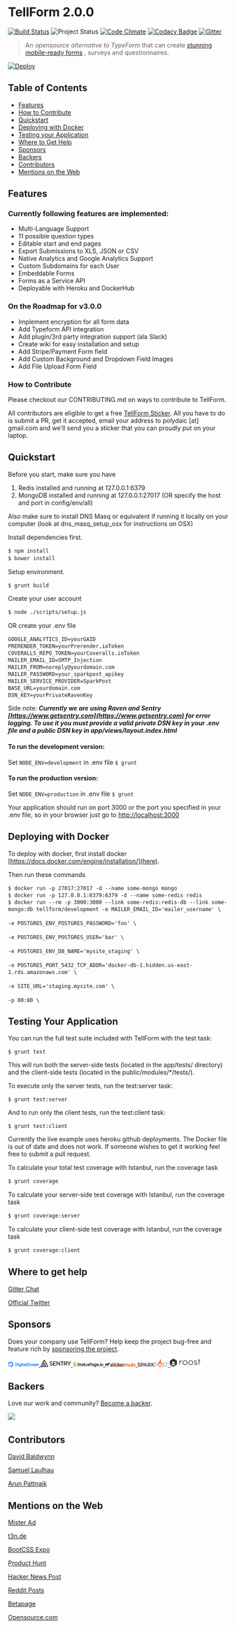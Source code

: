 TellForm 2.0.0
========

[![Build Status](https://travis-ci.org/whitef0x0/tellform.svg?branch=master)](https://travis-ci.org/whitef0x0/tellform)
![Project Status](https://img.shields.io/badge/status-2.0.0-green.svg)
[![Code Climate](https://codeclimate.com/github/whitef0x0/tellform/badges/gpa.svg)](https://codeclimate.com/github/whitef0x0/tellform)
[![Codacy Badge](https://api.codacy.com/project/badge/Grade/3491e86eb7194308b8fc80711d736ede)](https://www.codacy.com/app/david-baldwin/tellform?utm_source=github.com&amp;utm_medium=referral&amp;utm_content=whitef0x0/tellform&amp;utm_campaign=Badge_Grade)
[![Gitter](https://badges.gitter.im/whitef0x0/tellform.svg)](https://gitter.im/whitef0x0/tellform?utm_source=badge&utm_medium=badge&utm_campaign=pr-badge)

> An *opensource alternative to TypeForm* that can create [stunning mobile-ready forms](https://tellform.com/examples) , surveys and questionnaires.

[![Deploy](https://www.herokucdn.com/deploy/button.svg)](https://heroku.com/deploy?template=https://github.com/whitef0x0/tellform/tree/master)

## Table of Contents  

- [Features](#features)
- [How to Contribute](#how-to-contribute)
- [Quickstart](#quickstart)
- [Deploying with Docker](#deploying-with-docker)
- [Testing your Application](#testing-your-application)
- [Where to Get Help](#where-to-get-help)
- [Sponsors](#sponsors)
- [Backers](#backers)
- [Contributors](#contributors)
- [Mentions on the Web](#mentions-on-the-web)

## Features	

### Currently following features are implemented:

- Multi-Language Support
- 11 possible question types
- Editable start and end pages
- Export Submissions to XLS, JSON or CSV
- Native Analytics and Google Analytics Support
- Custom Subdomains for each User
- Embeddable Forms
- Forms as a Service API
- Deployable with Heroku and DockerHub

### On the Roadmap for v3.0.0
- Implement encryption for all form data
- Add Typeform API integration
- Add plugin/3rd party integration support (ala Slack)
- Create wiki for easy installation and setup
- Add Stripe/Payment Form field
- Add Custom Background and Dropdown Field Images
- Add File Upload Form Field

### How to Contribute

Please checkout our CONTRIBUTING.md on ways to contribute to TellForm.

All contributors are eligible to get a free [TellForm Sticker](https://www.stickermule.com/marketplace/15987-tellform-round-sticker). All you have to do is submit a PR, get it accepted, email your address to polydaic [at] gmail.com and we'll send you a sticker that you can proudly put on your laptop.

## Quickstart

Before you start, make sure you have 
1. Redis installed and running at 127.0.0.1:6379
2. MongoDB installed and running at 127.0.0.1:27017 (OR specify the host and port in config/env/all)

Also make sure to install DNS Masq or equivalent if running it locally on your computer (look at dns_masq_setup_osx for instructions on OSX)

Install dependencies first.
```bash
$ npm install
$ bower install
```

Setup environment.
```bash
$ grunt build
```

Create your user account
```bash
$ node ./scripts/setup.js
```

OR create your .env file
```
GOOGLE_ANALYTICS_ID=yourGAID
PRERENDER_TOKEN=yourPrerender.ioToken
COVERALLS_REPO_TOKEN=yourCoveralls.ioToken
MAILER_EMAIL_ID=SMTP_Injection
MAILER_FROM=noreply@yourdomain.com
MAILER_PASSWORD=your_sparkpost_apikey
MAILER_SERVICE_PROVIDER=SparkPost
BASE_URL=yourdomain.com
DSN_KEY=yourPrivateRavenKey
```

Side note: ___Currently we are using Raven and Sentry [https://www.getsentry.com](https://www.getsentry.com) for error logging. To use it you must provide a valid private DSN key in your .env file and a public DSN key in app/views/layout.index.html___

#### To run the development version:

Set ```NODE_ENV=development``` in .env file
```$ grunt```

#### To run the production version:

Set ```NODE_ENV=production``` in .env file
```$ grunt```

Your application should run on port 3000 or the port you specified in your .env file, so in your browser just go to [http://localhost:3000](http://localhost:3000)

## Deploying with Docker

To deploy with docker, first install docker [https://docs.docker.com/engine/installation/](here). 

Then run these commands

```
$ docker run -p 27017:27017 -d --name some-mongo mongo
$ docker run -p 127.0.0.1:6379:6379 -d --name some-redis redis
$ docker run --rm -p 3000:3000 --link some-redis:redis-db --link some-mongo:db tellform/development -e MAILER_EMAIL_ID='mailer_username' \ 
                                                                                                   -e POSTGRES_ENV_POSTGRES_PASSWORD='foo' \
                                                                                                   -e POSTGRES_ENV_POSTGRES_USER='bar' \
                                                                                                   -e POSTGRES_ENV_DB_NAME='mysite_staging' \
                                                                                                   -e POSTGRES_PORT_5432_TCP_ADDR='docker-db-1.hidden.us-east-1.rds.amazonaws.com' \
                                                                                                   -e SITE_URL='staging.mysite.com' \
                                                                                                   -p 80:80 \
```


## Testing Your Application
You can run the full test suite included with TellForm with the test task:

```
$ grunt test
```

This will run both the server-side tests (located in the app/tests/ directory) and the client-side tests (located in the public/modules/*/tests/).

To execute only the server tests, run the test:server task:

```
$ grunt test:server
```

And to run only the client tests, run the test:client task:

```
$ grunt test:client
```

Currently the live example uses heroku github deployments. The Docker file is out of date and does not work. If someone wishes to get it working feel free to submit a pull request.

To calculate your total test coverage with Istanbul, run the coverage task
```bash
$ grunt coverage
```

To calculate your server-side test coverage with Istanbul, run the coverage task
```bash
$ grunt coverage:server
```

To calculate your client-side test coverage with Istanbul, run the coverage task
```bash
$ grunt coverage:client
```


## Where to get help

[Gitter Chat](https://gitter.im/whitef0x0/tellform)

[Official Twitter](https://twitter.com/tellform_real)


## Sponsors

Does your company use TellForm? Help keep the project bug-free and feature rich by [sponsoring the project](https://opencollective.com/tellform#sponsor).

<a href="https://m.do.co/c/a86fd8843e09">
	<img src="/docs/readme_logos/do_logo.png" width="70px">
</a>
<a href="https://getsentry.com/">
	<img src="/docs/readme_logos/sentry_logo.png"
	width="70px">
</a>
<a href="https://statuspage.io/">
	<img src="/docs/readme_logos/statuspage_logo.png" width="70px">
</a>

<a href="https://www.stickermule.com/unlock?ref_id=0939360701">
	<img src="/docs/readme_logos/stickermule_logo.png" width="70px">
</a>
<a href="https://sparkpost.com/">
	<img src="/docs/readme_logos/sparkpost_logo.png" width="70px">
</a>

<a href="https://therooststand.com/">
	<img src="/docs/readme_logos/roost_logo.png" width="70px">
</a>

## Backers

Love our work and community? [Become a backer](https://opencollective.com/tellform).

<a href="https://opencollective.com/tellform/backers/0/website" target="_blank"><img src="https://opencollective.com/apex/backers/0/avatar"></a>

## Contributors 

<!-- ALL-CONTRIBUTORS-LIST:START - Do not remove or modify this section -->
<!-- ALL-CONTRIBUTORS-LIST:END -->
[David Baldwynn](https://github.com/whitef0x0/)

[Samuel Laulhau](https://github.com/lalop)

[Arun Pattnaik](https://github.com/arunpattnaik)

## Mentions on the Web

[Mister Ad](http://start.mister-ad.biz/newsticker/open-source-alternative-zu-typeform-tellform-in-der-kurzvorstellung/)

[t3n.de](http://t3n.de/news/open-source-alternative-typeform-tellform-707295/)

[BootCSS Expo](http://expo.bootcss.com/)

[Product Hunt](https://www.producthunt.com/tech/tellform)

[Hacker News Post](https://news.ycombinator.com/item?id=11711095)

[Reddit Posts](https://www.reddit.com/domain/tellform.com/)

[Betapage](https://betapage.co/startup/tellform)

[Opensource.com](http://opensource.com/article/17/2/tools-online-surveys-polls)
